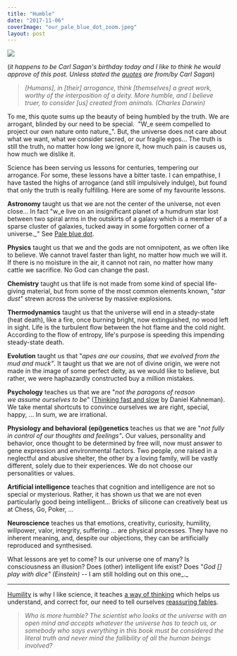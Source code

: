 ```yaml
---
title: "Humble"
date: "2017-11-06"
coverImage: "our_pale_blue_dot_zoom.jpeg"
layout: post
---
```


![]({{site.baseurl}}/images/{{page.coverImage}})

(_it happens to be Carl Sagan's birthday today and I like to think he would approve of this post. Unless stated the [quotes](https://www.goodreads.com/author/quotes/10538.Carl_Sagan) are from/by Carl Sagan_)

> _\[Humans\], in \[their\] arrogance, think \[themselves\] a great work, worthy of the interposition of a deity. More humble, and I believe truer, to consider \[us\] created from animals. (Charles Darwin)_

To me, this quote sums up the beauty of being humbled by the truth. We are arrogant, blinded by our need to be special.  "W_e seem compelled to project our own nature onto nature_". But, the universe does not care about what we want, what we consider sacred, or our fragile egos... The truth is still the truth, no matter how long we ignore it, how much pain is causes us, how much we dislike it.

Science has been serving us lessons for centuries, tempering our arrogance. For some, these lessons have a bitter taste. I can empathise, I have tasted the highs of arrogance (and still impulsively indulge), but found that only the truth is really fulfilling. Here are some of my favourite lessons.

**Astronomy** taught us that we are not the center of the universe, not even close... In fact "w_e live on an insignificant planet of a humdrum star lost between two spiral arms in the outskirts of a galaxy which is a member of a sparse cluster of galaxies, tucked away in some forgotten corner of a universe._" See [Pale blue dot](https://www.youtube.com/watch?v=wupToqz1e2g).

**Physics** taught us that we and the gods are not omnipotent, as we often like to believe. We cannot travel faster than light, no matter how much we will it. If there is no moisture in the air, it cannot not rain, no matter how many cattle we sacrifice. No God can change the past.

**Chemistry** taught us that life is not made from some kind of special life-giving material, but from some of the most common elements known, "_star dust"_ strewn across the universe by massive explosions.

**Thermodynamics** taught us that the universe will end in a steady-state (heat death), like a fire, once burning bright, now extinguished, no wood left in sight. Life is the turbulent flow between the hot flame and the cold night. According to the flow of entropy, life's purpose is speeding this impending steady-state death.

**Evolution** taught us that "_apes are our cousins, that we evolved from the mud and muck"_. It taught us that we are not of divine origin, we were not made in the image of some perfect deity, as we would like to believe, but rather, we were haphazardly constructed buy a million mistakes.

**Psychology** teaches us that we are "_not the paragons of reason we assume ourselves to be_" ([Thinking fast and slow](https://www.goodreads.com/book/show/11468377-thinking-fast-and-slow) by Daniel Kahneman). We take mental shortcuts to convince ourselves we are right, special, happy, ... In sum, we are irrational.

**Physiology and behavioral** **(epi)genetics** teaches us that we are "_not_ _fully in control of our thoughts and feelings"_**.** Our values, personality and behavior, once thought to be determined by free will, now must answer to gene expression and environmental factors. Two people, one raised in a neglectful and abusive shelter, the other by a loving family, will be vastly different, solely due to their experiences. We do not choose our personalities or values.

**Artificial intelligence** teaches that cognition and intelligence are not so special or mysterious. Rather, it has shown us that we are not even particularly good being intelligent... Bricks of silicone can creatively beat us at Chess, Go, Poker, ...

**Neuroscience** teaches us that emotions, creativity, curiosity, humility, willpower, valor, integrity, suffering ... are physical processes. They have no inherent meaning, and, despite our objections, they can be artificially reproduced and synthesised.

What lessons are yet to come? Is our universe one of many? Is consciousness an illusion? Does (other) intelligent life exist? Does "_God \[\] play with dice" (Einstein) --_ I am still holding out on this one_._

* * *

[Humility](https://www.youtube.com/watch?v=o8GA2w-qrcg) is why I like science, it teaches [a way of thinking](https://www.youtube.com/watch?v=J1cNaFG1VII) which helps us understand, and correct for, our need to tell ourselves [reassuring fables](https://www.youtube.com/watch?v=Sd4jTUF3CLo).

> _Who is more humble? The scientist who looks at the universe with an open mind and accepts whatever the universe has to teach us, or somebody who says everything in this book must be considered the literal truth and never mind the fallibility of all the human beings involved?_
